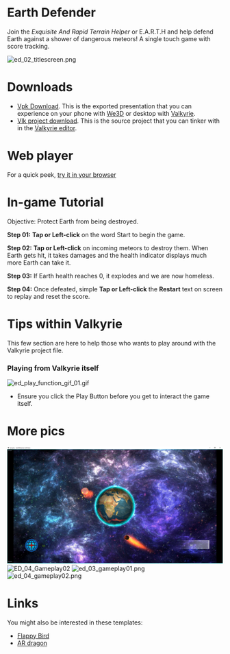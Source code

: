 
# Earth Defender
Join the *Exquisite And Rapid Terrain Helper* or E.A.R.T.H and help defend Earth against a shower of dangerous meteors! A single touch game with score tracking.  

![ed_02_titlescreen.png](https://cdn2.talansoft.com/ftp/img/tutorial_sample_images/ed_02_titlescreen.png)  

# Downloads

- [Vpk Download](https://cdn2.talansoft.com/ftp/samples/EarthDefender.vpk). This is the exported presentation that you can experience on your phone with [We3D](https://www.talansoft.com/vlk/downloads#we3d) or desktop with [Valkyrie](https://www.talansoft.com/vlk/downloads#vlk).
- [Vlk project download](https://cdn2.talansoft.com/ftp/samples/EarthDefender.zip). This is the source project that you can tinker with in the [Valkyrie editor](https://www.talansoft.com/vlk/downloads#vlk).

# Web player
For a quick peek, [try it in your browser](https://cdn2.talansoft.com/ftp/webplayer/v20210715/Vlk/bin/web-js/VlkPlayerSA_ra.html?OpenFile=https://cdn2.talansoft.com/ftp/samples/EarthDefender.vpk)

# In-game Tutorial
Objective: Protect Earth from being destroyed.  

**Step 01:** **Tap or Left-click** on the word Start to begin the game.

**Step 02:** **Tap or Left-click** on incoming meteors to destroy them. When Earth gets hit, it takes damages and the health indicator displays much more Earth can take it.  

**Step 03:** If Earth health reaches 0, it explodes and we are now homeless. 
 
**Step 04:** Once defeated, simple **Tap or Left-click** the **Restart** text on screen to replay and reset the score.

# Tips within Valkyrie 
This few section are here to help those who wants to play around with the Valkyrie project file.  

### Playing from Valkyrie itself 
![ed_play_function_gif_01.gif](https://cdn2.talansoft.com/ftp/img/tutorial_sample_images/recent/ed_play_function_gif_01.gif)  

* Ensure you click the Play Button before you get to interact the game itself. 

# More pics
![ED_03_Gameplay01](uploads/0abd95d31b7cfe98f41c1d49224b220d/ED_03_Gameplay01.png)
![ED_04_Gameplay02](uploads/e6d591aa1ed0f2245e8eb0eca4d94ba2/ED_04_Gameplay02.png)
![ed_03_gameplay01.png](https://cdn2.talansoft.com/ftp/img/tutorial_sample_images/ed_03_gameplay01.png)  
![ed_04_gameplay02.png](https://cdn2.talansoft.com/ftp/img/tutorial_sample_images/ed_04_gameplay02.png)  

# Links
You might also be interested in these templates:  
- [Flappy Bird](https://www.talansoft.com/md/docs/VlkSamples/flappy-bird)
- [AR dragon](https://www.talansoft.com/md/docs/VlkSamples/ar-dragon)


